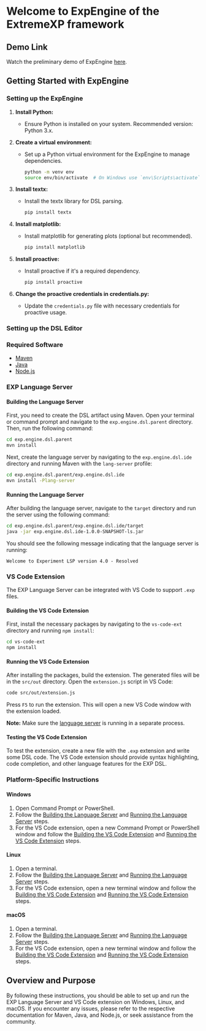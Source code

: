 # Welcome to ExpEngine of the ExtremeXP framework

## Demo Link 

Watch the preliminary demo of ExpEngine [here](https://drive.google.com/drive/folders/1en-NpZwTMGX3I3DODXKMMvsOAB_7CmsH?usp=sharing).


## Getting Started with ExpEngine

### Setting up the ExpEngine

1. **Install Python:**
   - Ensure Python is installed on your system. Recommended version: Python 3.x.

2. **Create a virtual environment:**
   - Set up a Python virtual environment for the ExpEngine to manage dependencies.
     ```bash
     python -m venv env
     source env/bin/activate  # On Windows use `env\Scripts\activate`
     ```

3. **Install textx:**
   - Install the textx library for DSL parsing.
     ```bash
     pip install textx
     ```

4. **Install matplotlib:**
   - Install matplotlib for generating plots (optional but recommended).
     ```bash
     pip install matplotlib
     ```

5. **Install proactive:**
   - Install proactive if it's a required dependency.
     ```bash
     pip install proactive
     ```

6. **Change the proactive credentials in credentials.py:**
   - Update the `credentials.py` file with necessary credentials for proactive usage.


### Setting up the DSL Editor
### Required Software

- [Maven](https://maven.apache.org/)
- [Java](https://www.java.com/en/download/)
- [Node.js](https://nodejs.org/)

### EXP Language Server

#### Building the Language Server

First, you need to create the DSL artifact using Maven. Open your terminal or command prompt and navigate to the `exp.engine.dsl.parent` directory. Then, run the following command:

```bash
cd exp.engine.dsl.parent
mvn install
```

Next, create the language server by navigating to the `exp.engine.dsl.ide` directory and running Maven with the `lang-server` profile:

```bash
cd exp.engine.dsl.parent/exp.engine.dsl.ide
mvn install -Plang-server
```

####  Running the Language Server

After building the language server, navigate to the `target` directory and run the server using the following command:

```bash
cd exp.engine.dsl.parent/exp.engine.dsl.ide/target
java -jar exp.engine.dsl.ide-1.0.0-SNAPSHOT-ls.jar
```

You should see the following message indicating that the language server is running:

```
Welcome to Experiment LSP version 4.0 - Resolved
```

### VS Code Extension

The EXP Language Server can be integrated with VS Code to support `.exp` files.

####  Building the VS Code Extension

First, install the necessary packages by navigating to the `vs-code-ext` directory and running `npm install`:

```bash
cd vs-code-ext
npm install
```

#### Running the VS Code Extension

After installing the packages, build the extension. The generated files will be in the `src/out` directory. Open the `extension.js` script in VS Code:

```bash
code src/out/extension.js
```

Press `F5` to run the extension. This will open a new VS Code window with the extension loaded.

**Note:** Make sure the [language server](#exp-language-server) is running in a separate process.

####  Testing the VS Code Extension

To test the extension, create a new file with the `.exp` extension and write some DSL code. The VS Code extension should provide syntax highlighting, code completion, and other language features for the EXP DSL.

### Platform-Specific Instructions

####  Windows

1. Open Command Prompt or PowerShell.
2. Follow the [Building the Language Server](#building-the-language-server) and [Running the Language Server](#running-the-language-server) steps.
3. For the VS Code extension, open a new Command Prompt or PowerShell window and follow the [Building the VS Code Extension](#building-the-vs-code-extension) and [Running the VS Code Extension](#running-the-vs-code-extension) steps.

####  Linux

1. Open a terminal.
2. Follow the [Building the Language Server](#building-the-language-server) and [Running the Language Server](#running-the-language-server) steps.
3. For the VS Code extension, open a new terminal window and follow the [Building the VS Code Extension](#building-the-vs-code-extension) and [Running the VS Code Extension](#running-the-vs-code-extension) steps.

####  macOS

1. Open a terminal.
2. Follow the [Building the Language Server](#building-the-language-server) and [Running the Language Server](#running-the-language-server) steps.
3. For the VS Code extension, open a new terminal window and follow the [Building the VS Code Extension](#building-the-vs-code-extension) and [Running the VS Code Extension](#running-the-vs-code-extension) steps.

## Overview and Purpose

[//]: # (With the exponential growth of data analytics workflows, optimizing these processes has become increasingly important. Current AutoML tools provide some automation, but there's a need for a more nuanced approach that incorporates various user aspects, such as the expertise of domain experts and data scientists, into the optimization process.)

[//]: # (To address this need, we introduce a comprehensive tool framework consisting of an Experimentation Engine and a Domain-Specific Language &#40;DSL&#41;. This framework allows users not only to define what needs to be optimized but also to specify how the optimization should occur. Users can detail the specific steps involved and the desired level of their involvement, enabling a more tailored and effective optimization process.)

By following these instructions, you should be able to set up and run the EXP Language Server and VS Code extension on Windows, Linux, and macOS. If you encounter any issues, please refer to the respective documentation for Maven, Java, and Node.js, or seek assistance from the community.
